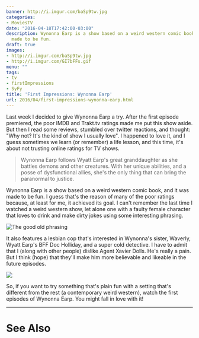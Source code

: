 ```yaml
---
banner: http://i.imgur.com/baSp9tw.jpg
categories:
- MoviesTV
date: "2016-04-18T17:42:00-03:00"
description: Wynonna Earp is a show based on a weird western comic book, and it was
  made to be fun.
draft: true
images:
- http://i.imgur.com/baSp9tw.jpg
- http://i.imgur.com/GI7bFFs.gif
menu: ""
tags:
- tv
- firstImpressions
- SyFy
title: 'First Impressions: Wynonna Earp'
url: 2016/04/first-impressions-wynonna-earp.html
---
```


Last week I decided to give Wynonna Earp a try. After the first episode premiered, the poor IMDB and Trakt.tv ratings 
made me put this show aside. But then I read some reviews, stumbled over twitter reactions, and thought: 
"Why not? It's the kind of show I usually love". I happened to love it, and I guess sometimes we learn (or remember) 
a life lesson, and this time, it's about not trusting online ratings for TV shows.

<!--more-->

> Wynonna Earp follows Wyatt Earp's great granddaughter as she battles demons and other creatures. 
With her unique abilities, and a posse of dysfunctional allies, she's the only thing that can bring the paranormal to justice.

Wynonna Earp is a show based on a weird western comic book, and it was made to be fun. 
I guess that's the reason of many of the poor ratings because, at least for me, it achieved its goal. 
I can't remember the last time I watched a weird western show, 
let alone one with a faulty female character that loves to drink and make dirty jokes using some interesting phrasing.

![The good old phrasing](http://i.imgur.com/Myt4Z8O.gif)

It also features a lesbian cop that's interested in Wynonna's sister, Waverly, Wyatt Earp's BFF Doc Holliday, 
and a super cold detective. I have to admit that I (along with other people) dislike Agent Xavier Dolls. 
He's really a pain. But I think (hope) that they'll make him more believable and likeable in the future episodes.

<img src="http://i.imgur.com/GI7bFFs.gif" class="img-medium">

So, if you want to try something that's plain fun with a setting that's different from the rest 
(a contemporary weird western), watch the first episodes of Wynonna Earp. You might fall in love with it!

***

# See Also

<a href="http://www.generalfalcon.com/2016/07/wynonna-earp-season-1-review.html" data-iframely-url="//cdn.iframe.ly/2hl0PW" data-template="inline"></a><script async src="//cdn.iframe.ly/embed.js" charset="utf-8"></script>
